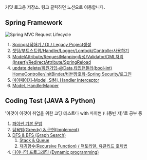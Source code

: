 커밋 로그용 저장소. 링크 클릭하면 노션으로 이동합니다.

## Spring Framework
![Spring MVC Request Lifecycle](https://www.notion.so/image/https%3A%2F%2Fs3-us-west-2.amazonaws.com%2Fsecure.notion-static.com%2Fe9030439-ab76-4cd2-b10f-e57c18d21014%2FUntitled.png?table=block&id=dcbdf509-b8df-4f98-8335-c98ee3563b95&width=2230&userId=3c54194f-345c-42e9-8efe-722a9d9ae0d3&cache=v2)

1. [Spring시작하기 / DI / Legacy Project생성](https://www.notion.so/82-Spring-DI-Legacy-Project-b7a84e5cce3247b0a1fa4fd6c33c60c0)
2. [셋팅/부트스트랩/Handler/Logger/Lombok/Controller사용하기](https://www.notion.so/83-Handler-Logger-Lombok-Controller-051eece844e34bc3b99a5c208c634ff0)
3. [ModelAttribute/RequestMapping속성/Validator/DML처리(Insert)/RedirectAttribute/SpringReload](https://www.notion.so/84-ModelAttribute-RequestMapping-Validator-AOP-6e0b1fa6080b4797aa2ca62d0aa297ca)
4. [update,delete/회원가입-@Data,타입핸들러(bool-int) HomeController/initBinder/비번암호화-Spring Security/로그인](https://www.notion.so/85-update-delete-Data-bool-int-HomeController-initBinder-Spring-Security-220a146fb5a546e689b9ba35054db28b)
5. [마이페이지-Model, Slf4j, Handler Interceptor](https://www.notion.so/86-Model-Slf4j-Handler-Interceptor-a2c72bc0035a4b0eb6af3e143f418f6e)
6. [Model, HandlerMapper](https://www.notion.so/Model-Handler-Mapper-c97830cd673f444cb8eae1f0af4f3908)

## Coding Test (JAVA & Python)
'이것이 이것이 취업을 위한 코딩 테스트다 with 파이썬 (나동빈 저)'로 공부 중

1. [파이썬 기본 문법](https://www.notion.so/1-151a1d16207d4c47a5f080ade9cf6258)
2. [탐욕법(Greedy) & 구현(Implement)](https://www.notion.so/2-Greedy-Implement-551b56596cca49778faaa7027f7e7437)
3. [DFS & BFS (Graph Search)](https://www.notion.so/3-DFS-BFS-Graph-Search-2d818668b8f74c4ea1779044c010c598)
    1. [Stack & Queue](https://www.notion.so/3-1-Stack-Queue-dbd5b694cdeb44818e8bc9b8c24dd1da)
    2. [재귀함수(Recursive Function) / 팩토리얼, 유클리드 호제법](https://www.notion.so/3-2-Recursive-Function-c556932286dc47e381186af99a145670)
4. [다이나믹 프로그래밍 (Dynamic programming)](https://www.notion.so/6-Dynamic-programming-3f1e72087655410098818313327ea4b8)
